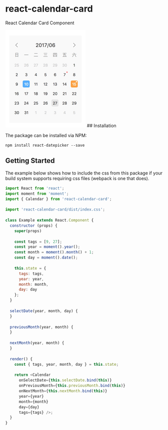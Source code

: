# react-calendar-card
React Calendar Card Component

<img src="./demo.png" width="254">
## Installation

The package can be installed via NPM:

```
npm install react-datepicker --save
```
## Getting Started
The example below shows how to include the css from this package if your build system supports requiring css files (webpack is one that does).
```js
import React from 'react';
import moment from 'moment';
import { Calendar } from 'react-calendar-card';

import 'react-calendar-card/dist/index.css';

class Example extends React.Component {
  constructor (props) {
    super(props)

    const tags = [9, 27];
    const year = moment().year();
    const month = moment().month() + 1;
    const day = moment().date();

    this.state = {
      tags: tags,
      year: year,
      month: month,
      day: day
    };
  }

  selectDate(year, month, day) {
  }

  previousMonth(year, month) {
  }

  nextMonth(year, month) {
  }

  render() {
    const { tags, year, month, day } = this.state;

    return <Calendar
      onSelectDate={this.selectDate.bind(this)}
      onPreviousMonth={this.previousMonth.bind(this)}
      onNextMonth={this.nextMonth.bind(this)}
      year={year}
      month={month}
      day={day}
      tags={tags} />;
  }
}
```
